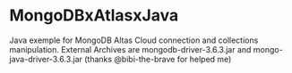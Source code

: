 # MongoDBxAtlasxJava
Java exemple for MongoDB Altas Cloud connection and collections manipulation.
External Archives are mongodb-driver-3.6.3.jar and mongo-java-driver-3.6.3.jar
(thanks @bibi-the-brave for helped me)
